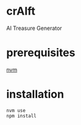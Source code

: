 # crAIft
AI Treasure Generator

# prerequisites
[nvm](https://github.com/nvm-sh/nvm)

# installation
```
nvm use
npm install
```

